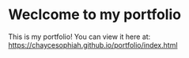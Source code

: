 # Weclcome to my portfolio  
This is my portfolio! You can view it here at: https://chaycesophiah.github.io/portfolio/index.html